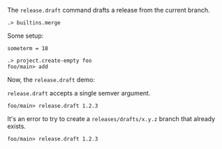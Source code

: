 The `release.draft` command drafts a release from the current branch.

```ucm:hide
.> builtins.merge
```

Some setup:

```unison
someterm = 18
```

```ucm
.> project.create-empty foo
foo/main> add
```

Now, the `release.draft` demo:

`release.draft` accepts a single semver argument.

```ucm
foo/main> release.draft 1.2.3
```

It's an error to try to create a `releases/drafts/x.y.z` branch that already exists.

```ucm:error
foo/main> release.draft 1.2.3
```

